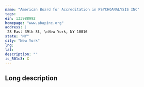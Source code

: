 ```yaml
---
name: "American Board for Accreditation in PSYCHOANALYSIS INC"
tags:
ein: 133988992
homepage: "www.abapinc.org"
address: |
 28 East 39th St, \nNew York, NY 10016
state: "NY"
city: "New York"
lng: 
lat: 
description: ""
is_501c3: X
---
```


## Long description


